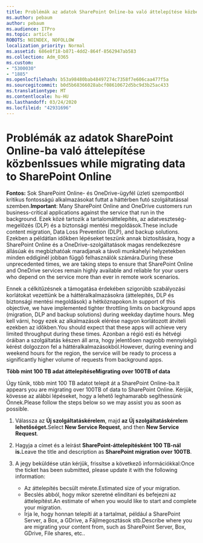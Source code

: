 ```yaml
---
title: Problémák az adatok SharePoint Online-ba való áttelepítése közben
ms.author: pebaum
author: pebaum
ms.audience: ITPro
ms.topic: article
ROBOTS: NOINDEX, NOFOLLOW
localization_priority: Normal
ms.assetid: 686e8f18-b871-4dd2-864f-8562947ab583
ms.collection: Adm_O365
ms.custom:
- "5300030"
- "1885"
ms.openlocfilehash: b53a98480bab48497274c7358f7e606caa477f5a
ms.sourcegitcommit: b0d5b68366028abcf08610672d5bc9d3b25ac433
ms.translationtype: MT
ms.contentlocale: hu-HU
ms.lasthandoff: 03/24/2020
ms.locfileid: "42931696"
---
```

# <a name="issues-while-migrating-data-to-sharepoint-online"></a><span data-ttu-id="bd619-102">Problémák az adatok SharePoint Online-ba való áttelepítése közben</span><span class="sxs-lookup"><span data-stu-id="bd619-102">Issues while migrating data to SharePoint Online</span></span>

<span data-ttu-id="bd619-103">**Fontos:** Sok SharePoint Online- és OneDrive-ügyfél üzleti szempontból kritikus fontosságú alkalmazásokat futtat a háttérben futó szolgáltatással szemben.</span><span class="sxs-lookup"><span data-stu-id="bd619-103">**Important**: Many SharePoint Online and OneDrive customers run business-critical applications against the service that run in the background.</span></span> <span data-ttu-id="bd619-104">Ezek közé tartozik a tartalomáttelepítés, az adatveszteség-megelőzés (DLP) és a biztonsági mentési megoldások.</span><span class="sxs-lookup"><span data-stu-id="bd619-104">These include content migration, Data Loss Prevention (DLP), and backup solutions.</span></span> <span data-ttu-id="bd619-105">Ezekben a példátlan időkben lépéseket teszünk annak biztosítására, hogy a SharePoint Online és a OneDrive-szolgáltatások magas rendelkezésre állásúak és megbízhatóak maradjanak a távoli munkahelyi helyzetekben minden eddiginél jobban függő felhasználók számára.</span><span class="sxs-lookup"><span data-stu-id="bd619-105">During these unprecedented times, we are taking steps to ensure that SharePoint Online and OneDrive services remain highly available and reliable for your users who depend on the service more than ever in remote work scenarios.</span></span>

<span data-ttu-id="bd619-106">Ennek a célkitűzésnek a támogatása érdekében szigorúbb szabályozási korlátokat vezettünk be a háttéralkalmazásokra (áttelepítés, DLP és biztonsági mentési megoldások) a hétköznapokon.</span><span class="sxs-lookup"><span data-stu-id="bd619-106">In support of this objective, we have implemented tighter throttling limits on background apps (migration, DLP and backup solutions) during weekday daytime hours.</span></span> <span data-ttu-id="bd619-107">Meg kell várni, hogy ezek az alkalmazások elérése nagyon korlátozott átviteli ezekben az időkben.</span><span class="sxs-lookup"><span data-stu-id="bd619-107">You should expect that these apps will achieve very limited throughput during these times.</span></span> <span data-ttu-id="bd619-108">Azonban a régió esti és hétvégi óráiban a szolgáltatás készen áll arra, hogy jelentősen nagyobb mennyiségű kérést dolgozzon fel a háttéralkalmazásokból.</span><span class="sxs-lookup"><span data-stu-id="bd619-108">However, during evening and weekend hours for the region, the service will be ready to process a significantly higher volume of requests from background apps.</span></span>

<span data-ttu-id="bd619-109">**Több mint 100 TB adat áttelepítése**</span><span class="sxs-lookup"><span data-stu-id="bd619-109">**Migrating over 100TB of data**</span></span>

<span data-ttu-id="bd619-110">Úgy tűnik, több mint 100 TB adatot telepít át a SharePoint Online-ba.</span><span class="sxs-lookup"><span data-stu-id="bd619-110">It appears you are migrating over 100TB of data to SharePoint Online.</span></span> <span data-ttu-id="bd619-111">Kérjük, kövesse az alábbi lépéseket, hogy a lehető leghamarabb segíthessünk Önnek.</span><span class="sxs-lookup"><span data-stu-id="bd619-111">Please follow the steps below so we may assist you as soon as possible.</span></span> 

1. <span data-ttu-id="bd619-112">Válassza az **Új szolgáltatáskérelem**, majd **az Új szolgáltatáskérelem lehetőséget.**</span><span class="sxs-lookup"><span data-stu-id="bd619-112">Select **New Service Request**, and then **New Service Request**.</span></span> 
2. <span data-ttu-id="bd619-113">Hagyja a címet és a leírást **SharePoint-áttelepítésként 100 TB-nál is.**</span><span class="sxs-lookup"><span data-stu-id="bd619-113">Leave the title and description as **SharePoint migration over 100TB**.</span></span>
3. <span data-ttu-id="bd619-114">A jegy beküldése után kérjük, frissítse a következő információkkal:</span><span class="sxs-lookup"><span data-stu-id="bd619-114">Once the ticket has been submitted, please update it with the following information:</span></span> 

    - <span data-ttu-id="bd619-115">Az áttelepítés becsült mérete.</span><span class="sxs-lookup"><span data-stu-id="bd619-115">Estimated size of your migration.</span></span>
    - <span data-ttu-id="bd619-116">Becslés abból, hogy mikor szeretné elindítani és befejezni az áttelepítést.</span><span class="sxs-lookup"><span data-stu-id="bd619-116">An estimate of when you would like to start and complete your migration.</span></span>
    - <span data-ttu-id="bd619-117">Írja le, hogy honnan telepíti át a tartalmat, például a SharePoint Server, a Box, a GDrive, a Fájlmegosztások stb.</span><span class="sxs-lookup"><span data-stu-id="bd619-117">Describe where you are migrating your content from, such as SharePoint Server, Box, GDrive, File shares, etc..</span></span>


  

